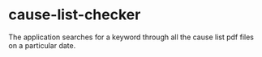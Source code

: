 # cause-list-checker

The application searches for a keyword through all the cause list pdf files on a particular date.

